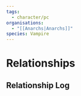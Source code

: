 ```yaml
---
tags:
  - character/pc
organisations:
  - "[[Anarchs|Anarchs]]"
species: Vampire
---
```


# Relationships

## Relationship Log